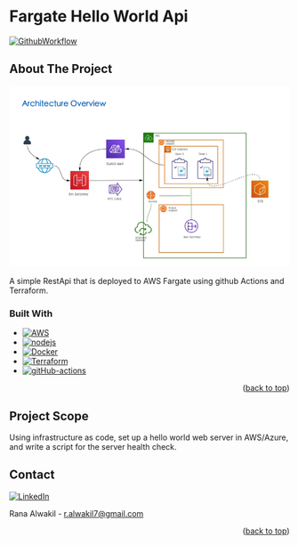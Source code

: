 # Fargate Hello World Api

<a name="readme-top"></a>

[![GithubWorkflow][GithubWorkflow]][GithubWorkflow-url]




<!-- ABOUT THE PROJECT -->
## About The Project

[![Product Name Screen Shot][product-screenshot]](https://example.com)

A simple RestApi that is deployed to AWS Fargate using github Actions and Terraform.



### Built With

* [![AWS][aws]][aws-url]
* [![nodejs][nodejs]][nodejs-url]
* [![Docker][docker]][docker-url]
* [![Terraform][terraform]][terraform-url]
* [![gitHub-actions][gitHub-actions]][gitHub-actions-url]

<p align="right">(<a href="#readme-top">back to top</a>)</p>

<!-- Project Scope  -->
## Project Scope

Using infrastructure as code, set up a hello world web server in AWS/Azure, and write a script for the server health check.


<!-- CONTACT -->
## Contact

[![LinkedIn][linkedin-shield]][linkedin-url]

Rana Alwakil - r.alwakil7@gmail.com

<p align="right">(<a href="#readme-top">back to top</a>)</p>

<!-- MARKDOWN LINKS & IMAGES -->
[linkedin-shield]: https://img.shields.io/badge/-LinkedIn-black.svg?style=for-the-badge&logo=linkedin&colorB=555
[linkedin-url]: https://www.linkedin.com/in/ranaalwakil/
[product-screenshot]: readme-images/project.png

[aws]: https://img.shields.io/badge/Amazon_AWS-232F3E?style=for-the-badge&logo=amazon-aws&logoColor=white
[aws-url]: https://aws.amazon.com

[nodejs]: https://img.shields.io/badge/Node.js-43853D?style=for-the-badge&logo=node.js&logoColor=white
[nodejs-url]: https://nodejs.org/en

[docker]: https://img.shields.io/badge/docker-%230db7ed.svg?style=for-the-badge&logo=docker&logoColor=white
[docker-url]: https://www.docker.com/

[terraform]: https://img.shields.io/badge/terraform-%235835CC.svg?style=for-the-badge&logo=terraform&logoColor=white
[terraform-url]: https://www.terraform.io

[gitHub-actions]: https://img.shields.io/badge/github%20actions-%232671E5.svg?style=for-the-badge&logo=githubactions&logoColor=white
[gitHub-actions-url]: https://docs.github.com/en/actions

[GithubWorkflow]: https://github.com/rna87/fargate-api-app/actions/workflows/terraform.yml/badge.svg
[GithubWorkflow-url]: https://github.com/rna87/fargate-api-app/actions/workflows/terraform.yml